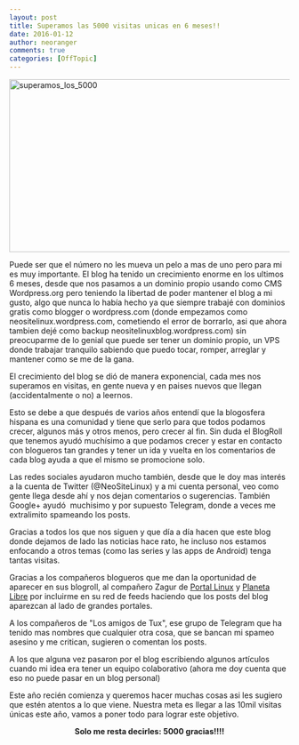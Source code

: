 ```yaml
---
layout: post
title: Superamos las 5000 visitas unicas en 6 meses!!
date: 2016-01-12
author: neoranger
comments: true
categories: [OffTopic]
---
```

<a href="http://www.neositelinux.com.ar/wp-content/uploads/2016/01/superamos_los_5000.png" rel="attachment wp-att-1028"><img class=" wp-image-1028 aligncenter" src="http://www.neositelinux.com.ar/wp-content/uploads/2016/01/superamos_los_5000-300x126.png" alt="superamos_los_5000" width="741" height="311" /></a>

Puede ser que el número no les mueva un pelo a mas de uno pero para mi es muy importante. El blog ha tenido un crecimiento enorme en los ultimos 6 meses, desde que nos pasamos a un dominio propio usando como CMS Wordpress.org pero teniendo la libertad de poder mantener el blog a mi gusto, algo que nunca lo había hecho ya que siempre trabajé con dominios gratis como blogger o wordpress.com (donde empezamos como neositelinux.wordpress.com, cometiendo el error de borrarlo, asi que ahora tambien dejé como backup neositelinuxblog.wordpress.com) sin preocuparme de lo genial que puede ser tener un dominio propio, un VPS donde trabajar tranquilo sabiendo que puedo tocar, romper, arreglar y mantener como se me de la gana.

El crecimiento del blog se dió de manera exponencial, cada mes nos superamos en visitas, en gente nueva y en paises nuevos que llegan (accidentalmente o no) a leernos.

Esto se debe a que después de varios años entendí que la blogosfera hispana es una comunidad y tiene que serlo para que todos podamos crecer, algunos más y otros menos, pero crecer al fin. Sin duda el BlogRoll que tenemos ayudó muchísimo a que podamos crecer y estar en contacto con blogueros tan grandes y tener un ida y vuelta en los comentarios de cada blog ayuda a que el mismo se promocione solo.

Las redes sociales ayudaron mucho también, desde que le doy mas interés a la cuenta de Twitter (@NeoSiteLinux) y a mi cuenta personal, veo como gente llega desde ahí y nos dejan comentarios o sugerencias. También Google+ ayudó  muchisimo y por supuesto Telegram, donde a veces me extralimito spameando los posts.

Gracias a todos los que nos siguen y que día a día hacen que este blog donde dejamos de lado las noticias hace rato, he incluso nos estamos enfocando a otros temas (como las series y las apps de Android) tenga tantas visitas.

Gracias a los compañeros blogueros que me dan la oportunidad de aparecer en sus blogroll, al compañero Zagur de <a href="http://www.portallinux.es">Portal Linux</a> y <a href="http://www.planetlibre.es">Planeta Libre</a> por incluirme en su red de feeds haciendo que los posts del blog aparezcan al lado de grandes portales.

A los compañeros de "Los amigos de Tux", ese grupo de Telegram que ha tenido mas nombres que cualquier otra cosa, que se bancan mi spameo asesino y me critican, sugieren o comentan los posts.

A los que alguna vez pasaron por el blog escribiendo algunos artículos cuando mi idea era tener un equipo colaborativo (ahora me doy cuenta que eso no puede pasar en un blog personal)

Este año recién comienza y queremos hacer muchas cosas asi les sugiero que estén atentos a lo que viene. Nuestra meta es llegar a las 10mil visitas únicas este año, vamos a poner todo para lograr este objetivo.

<p style="text-align:center;"><strong>Solo me resta decirles: 5000 gracias!!!!</strong></p>

